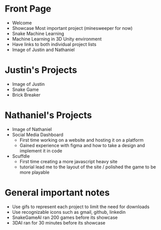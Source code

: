 # Front Page
* Welcome
* Showcase Most important project (minesweeper for now)
* Snake Machine Learning
* Machine Learning in 3D Unity environment
* Have links to both individual project lists
* Image of Justin and Nathaniel
# Justin's Projects
* Image of Justin
* Snake Game
* Brick Breaker
# Nathaniel's Projects
* Image of Nathaniel
* Social Media Dashboard
  * First time working on a website and hosting it on a platform
  * Gained experience with figma and how to take a design and implement it in code
* Scuffdle
  * First time creating a more javascript heavy site
  * tutorial lead me to the layout of the site / polished the game to be more playable
# General important notes
* Use gifs to represent each project to limit the need for downloads
* Use recognizable icons such as gmail, github, linkedin
* SnakeGameAI ran 200 games before its showcase
* 3DAI ran for 30 minutes before its showcase